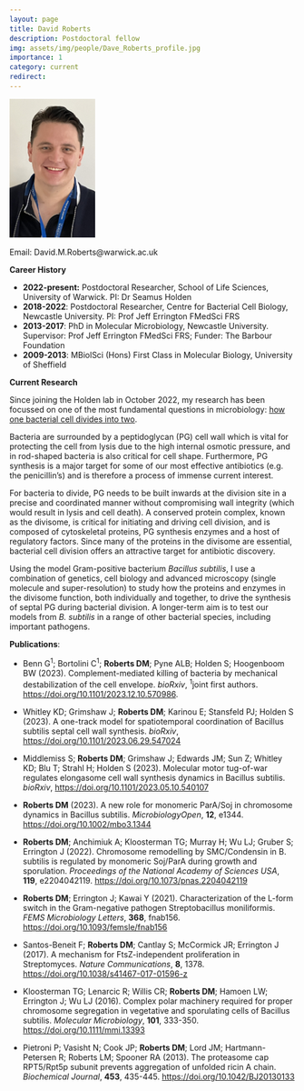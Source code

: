 ```yaml
---
layout: page
title: David Roberts
description: Postdoctoral fellow
img: assets/img/people/Dave_Roberts_profile.jpg
importance: 1
category: current
redirect: 
---
```


<img src="/assets/img/people/Dave_Roberts_profile.jpg" width="30%">
<br>
<p>Email: David.M.Roberts@warwick.ac.uk</p>

**Career History**
- **2022-present:** Postdoctoral Researcher, School of Life Sciences, University of Warwick. 
PI: Dr Seamus Holden
- **2018-2022**: Postdoctoral Researcher, Centre for Bacterial Cell Biology, Newcastle University. 
PI: Prof Jeff Errington FMedSci FRS
- **2013-2017**: PhD in Molecular Microbiology, Newcastle University.
Supervisor: Prof Jeff Errington FMedSci FRS; Funder: The Barbour Foundation
- **2009-2013**: MBiolSci (Hons) First Class in Molecular Biology, University of Sheffield</p>


**Current Research**

Since joining the Holden lab in October 2022, my research has been focussed on one of the most fundamental questions in microbiology: <a href="https://holdenlab.github.io/projects/research_celldiv/">how one bacterial cell divides into two</a>.

Bacteria are surrounded by a peptidoglycan (PG) cell wall which is vital for protecting the cell from lysis due to the high internal osmotic pressure, and in rod-shaped bacteria is also critical for cell shape. Furthermore, PG synthesis is a major target for some of our most effective antibiotics (e.g. the penicillin’s) and is therefore a process of immense current interest.

For bacteria to divide, PG needs to be built inwards at the division site in a precise and coordinated manner without compromising wall integrity (which would result in lysis and cell death). A conserved protein complex, known as the divisome, is critical for initiating and driving cell division, and is composed of cytoskeletal proteins, PG synthesis enzymes and a host of regulatory factors. Since many of the proteins in the divisome are essential, bacterial cell division offers an attractive target for antibiotic discovery.

Using the model Gram-positive bacterium *Bacillus subtilis*, I use a combination of genetics, cell biology and advanced microscopy (single molecule and super-resolution) to study how the proteins and enzymes in the divisome function, both individually and together, to drive the synthesis of septal PG during bacterial division. A longer-term aim is to test our models from *B. subtilis* in a range of other bacterial species, including important pathogens.

**Publications**:
- Benn G<sup>1</sup>; Bortolini C<sup>1</sup>; **Roberts DM**; Pyne ALB; Holden S; Hoogenboom BW (2023). Complement-mediated killing of bacteria by mechanical destabilization of the cell envelope. *bioRxiv*, <sup>1</sup>joint first authors. https://doi.org/10.1101/2023.12.10.570986.

- Whitley KD; Grimshaw J; **Roberts DM**; Karinou E; Stansfeld PJ; Holden S (2023). A one-track model for spatiotemporal coordination of Bacillus subtilis septal cell wall synthesis. *bioRxiv*, https://doi.org/10.1101/2023.06.29.547024 

- Middlemiss S; **Roberts DM**; Grimshaw J; Edwards JM; Sun Z; Whitley KD; Blu T; Strahl H; Holden S (2023). Molecular motor tug-of-war regulates elongasome cell wall synthesis dynamics in Bacillus subtilis. *bioRxiv*, https://doi.org/10.1101/2023.05.10.540107 

- **Roberts DM** (2023). A new role for monomeric ParA/Soj in chromosome dynamics in Bacillus subtilis. *MicrobiologyOpen*, **12**, e1344. https://doi.org/10.1002/mbo3.1344

- **Roberts DM**; Anchimiuk A; Kloosterman TG; Murray H; Wu LJ; Gruber S; Errington J (2022). Chromosome remodelling by SMC/Condensin in B. subtilis is regulated by monomeric Soj/ParA during growth and sporulation. *Proceedings of the National Academy of Sciences USA*, **119**, e2204042119. https://doi.org/10.1073/pnas.2204042119 

- **Roberts DM**; Errington J; Kawai Y (2021). Characterization of the L-form switch in the Gram-negative pathogen Streptobacillus moniliformis. *FEMS Microbiology Letters*, **368**, fnab156. https://doi.org/10.1093/femsle/fnab156

- Santos-Beneit F; **Roberts DM**; Cantlay S; McCormick JR; Errington J (2017). A mechanism for FtsZ-independent proliferation in Streptomyces. *Nature Communications*, **8**, 1378. https://doi.org/10.1038/s41467-017-01596-z 

- Kloosterman TG; Lenarcic R; Willis CR; **Roberts DM**; Hamoen LW; Errington J; Wu LJ (2016). Complex polar machinery required for proper chromosome segregation in vegetative and sporulating cells of Bacillus subtilis. *Molecular Microbiology*, **101**, 333-350. https://doi.org/10.1111/mmi.13393

- Pietroni P; Vasisht N; Cook JP; **Roberts DM**; Lord JM; Hartmann-Petersen R; Roberts LM; Spooner RA (2013). The proteasome cap RPT5/Rpt5p subunit prevents aggregation of unfolded ricin A chain. *Biochemical Journal*, **453**, 435-445. https://doi.org/10.1042/BJ20130133

